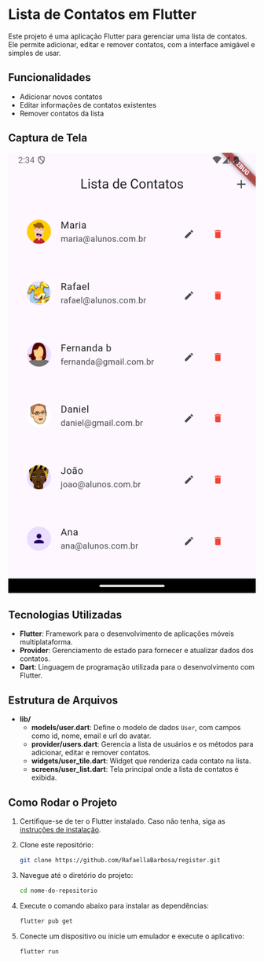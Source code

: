 
# Lista de Contatos em Flutter

Este projeto é uma aplicação Flutter para gerenciar uma lista de contatos. Ele permite adicionar, editar e remover contatos, com a interface amigável e simples de usar.

## Funcionalidades

- Adicionar novos contatos
- Editar informações de contatos existentes
- Remover contatos da lista

## Captura de Tela

![Lista de Contatos](assets/images/tela_inicial.png)

## Tecnologias Utilizadas

- **Flutter**: Framework para o desenvolvimento de aplicações móveis multiplataforma.
- **Provider**: Gerenciamento de estado para fornecer e atualizar dados dos contatos.
- **Dart**: Linguagem de programação utilizada para o desenvolvimento com Flutter.

## Estrutura de Arquivos

- **lib/**
  - **models/user.dart**: Define o modelo de dados `User`, com campos como id, nome, email e url do avatar.
  - **provider/users.dart**: Gerencia a lista de usuários e os métodos para adicionar, editar e remover contatos.
  - **widgets/user_tile.dart**: Widget que renderiza cada contato na lista.
  - **screens/user_list.dart**: Tela principal onde a lista de contatos é exibida.
  
## Como Rodar o Projeto

1. Certifique-se de ter o Flutter instalado. Caso não tenha, siga as [instruções de instalação](https://flutter.dev/docs/get-started/install).
2. Clone este repositório:

   ```bash
   git clone https://github.com/RafaellaBarbosa/register.git
   ```

3. Navegue até o diretório do projeto:

   ```bash
   cd nome-do-repositorio
   ```

4. Execute o comando abaixo para instalar as dependências:

   ```bash
   flutter pub get
   ```

5. Conecte um dispositivo ou inicie um emulador e execute o aplicativo:

   ```bash
   flutter run
   ```
